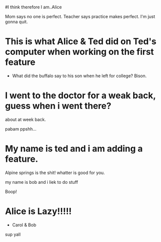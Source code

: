 
#I think therefore I am..Alice


Mom says no one is perfect.
Teacher says practice makes perfect.
I'm just gonna quit.

# This is what Alice & Ted did on Ted's computer when working on the first feature
- What did the buffalo say to his son when he left for college?     Bison.

# I went to the doctor for a weak back, guess when i went there?
about at week back.

pabam ppshh...


# My name is ted and i am adding a feature.
Alpine springs is the shit!
whatter is good for you.

my name is bob and i liek to do stuff

Boop!


# Alice is Lazy!!!!!
- Carol & Bob

sup yall 
